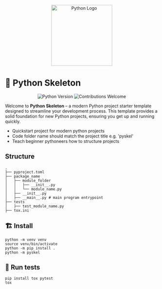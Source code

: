 <p align="center">
  <img src="https://raw.githubusercontent.com/python/python-docs-theme/main/images/python-logo.png" alt="Python Logo" width="200"/>
  <h1>🚀 Python Skeleton</h1>
</p>

<p align="center">
  <img src="https://img.shields.io/badge/python-3.9-blue?logo=python&logoColor=white" alt="Python Version"/>
  <img src="https://img.shields.io/badge/contributions-welcome-brightgreen" alt="Contributions Welcome"/>
</p>

Welcome to **Python Skeleton** – a modern Python project starter template designed to streamline your development process. This template provides a solid foundation for new Python projects, ensuring you get up and running quickly.

- Quickstart project for modern python projects
- Code folder name should match the project title e.g. 'pyskel'
- Teach beginner pythoneers how to structure projects

## Structure
```
.
├── pyproject.toml
├── package_name
│   ├── module_folder
│   │   ├── __init__.py
│   │   └── module_name.py
│   ├── __init__.py
│   ├── __main__.py # main program entrypoint
├── tests
│   ├── test_module_name.py
├── tox.ini
```


## 🏗️ Install
```
python -m venv venv
source venv/bin/activate
python -m pip install .
python -m pyskel
```

## 🧪 Run tests
```
pip install tox pytest
tox
```
